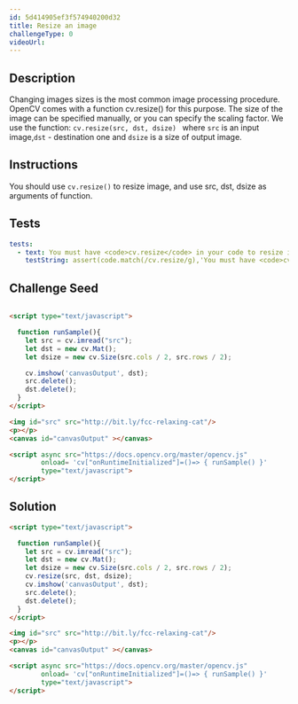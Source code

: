 ```yaml
---
id: 5d414905ef3f574940200d32
title: Resize an image
challengeType: 0
videoUrl:
---
```


## Description
<section id='description'>
Changing images sizes is the most common image processing procedure. OpenCV comes with a function cv.resize() for this purpose. The size of the image can be specified manually, or you can specify the scaling factor.
We use the function: <code>cv.resize(src, dst, dsize) </code> where <code>src</code> is an input image,<code>dst</code> - destination one and <code>dsize</code> is a size of output image.
</section>

## Instructions
<section id='instructions'>
You should use <code>cv.resize()</code> to resize image, and use src, dst, dsize as arguments of function.

</section>

## Tests
<section id='tests'>

```yml
tests:
  - text: You must have <code>cv.resize</code> in your code to resize image
    testString: assert(code.match(/cv.resize/g),'You must have <code>cv.resize</code> in your code to resize image'); 
 ```

</section>

## Challenge Seed
<section id='challengeSeed'>

<div id='html-seed'>

```html

<script type="text/javascript">

  function runSample(){
    let src = cv.imread("src");
    let dst = new cv.Mat();
    let dsize = new cv.Size(src.cols / 2, src.rows / 2);

    cv.imshow('canvasOutput', dst);
    src.delete();
    dst.delete();
  }
</script> 

<img id="src" src="http://bit.ly/fcc-relaxing-cat"/>
<p></p>
<canvas id="canvasOutput" ></canvas>

<script async src="https://docs.opencv.org/master/opencv.js" 
        onload= 'cv["onRuntimeInitialized"]=()=> { runSample() }' 
        type="text/javascript">
</script>
```

</div>

</section>

## Solution
<section id='solution'>

```html
<script type="text/javascript">

  function runSample(){
    let src = cv.imread("src");
    let dst = new cv.Mat();
    let dsize = new cv.Size(src.cols / 2, src.rows / 2);
    cv.resize(src, dst, dsize);
    cv.imshow('canvasOutput', dst);
    src.delete();
    dst.delete();
  }
</script> 

<img id="src" src="http://bit.ly/fcc-relaxing-cat"/>
<p></p>
<canvas id="canvasOutput" ></canvas>

<script async src="https://docs.opencv.org/master/opencv.js" 
        onload= 'cv["onRuntimeInitialized"]=()=> { runSample() }' 
        type="text/javascript">
</script>
```

</section>
